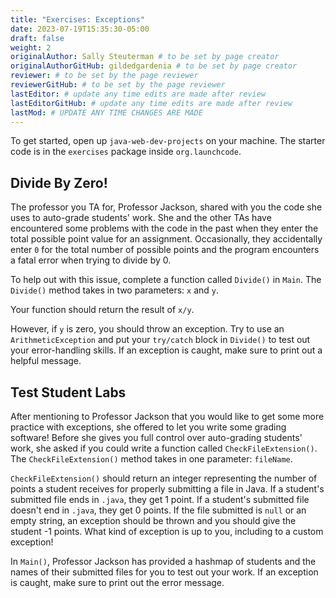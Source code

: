 ```yaml
---
title: "Exercises: Exceptions"
date: 2023-07-19T15:35:30-05:00
draft: false
weight: 2
originalAuthor: Sally Steuterman # to be set by page creator
originalAuthorGitHub: gildedgardenia # to be set by page creator
reviewer: # to be set by the page reviewer
reviewerGitHub: # to be set by the page reviewer
lastEditor: # update any time edits are made after review
lastEditorGitHub: # update any time edits are made after review
lastMod: # UPDATE ANY TIME CHANGES ARE MADE
---
```


To get started, open up `java-web-dev-projects` on your machine.
The starter code is in the `exercises` package inside `org.launchcode`.

## Divide By Zero!

The professor you TA for, Professor Jackson, shared with you the code she uses to auto-grade students' work.
She and the other TAs have encountered some problems with the code in the past when they enter the total possible point value for an assignment.
Occasionally, they accidentally enter `0` for the total number of possible points and the program encounters a fatal error when trying to divide by 0.

To help out with this issue, complete a function called `Divide()` in `Main`.
The `Divide()` method takes in two parameters: `x` and `y`.

Your function should return the result of `x/y`.

However, if `y` is zero, you should throw an exception.
Try to use an `ArithmeticException` and put your `try/catch` block in `Divide()` to test out your error-handling skills.
If an exception is caught, make sure to print out a helpful message.

## Test Student Labs

After mentioning to Professor Jackson that you would like to get some more practice with exceptions, she offered to let you write some grading software!
Before she gives you full control over auto-grading students' work, she asked if you could write a function called `CheckFileExtension()`.
The `CheckFileExtension()` method takes in one parameter: `fileName`.

`CheckFileExtension()` should return an integer representing the number of points a student receives for properly submitting a file in Java.
If a student's submitted file ends in `.java`, they get 1 point.
If a student's submitted file doesn't end in `.java`, they get 0 points.
If the file submitted is `null` or an empty string, an exception should be thrown and you should give the student -1 points. What kind of exception is up to you, including to a custom exception!

In `Main()`, Professor Jackson has provided a hashmap of students and the names of their submitted files for you to test out your work.
If an exception is caught, make sure to print out the error message.